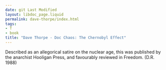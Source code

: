 ```yaml
---
date: git Last Modified
layout: libdoc_page.liquid
permalink: dave-thorpe/index.html
tags:
- T
- book
title: "Dave Thorpe - Doc Chaos: The Chernobyl Effect"
---
```


Described as an allegorical satire on the nuclear age, this was published by the anarchist Hooligan Press, and favourably reviewed in Freedom. (D.R. 1988)